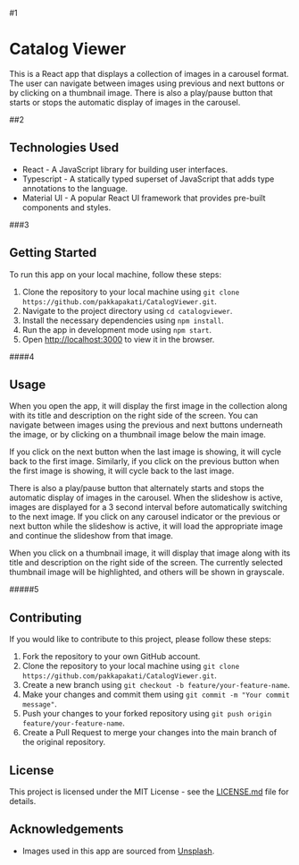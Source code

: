 #1
<h1 id="catalog-viewer">Catalog Viewer</h1>
<p>This is a React app that displays a collection of images in a carousel format. The user can navigate between images using previous and next buttons or by clicking on a thumbnail image. There is also a play/pause button that starts or stops the automatic display of images in the carousel.</p>
##2
<h2 id="technologies-used">Technologies Used</h2>
<ul>
<li>React - A JavaScript library for building user interfaces.</li>
<li>Typescript - A statically typed superset of JavaScript that adds type annotations to the language.</li>
<li>Material UI - A popular React UI framework that provides pre-built components and styles.</li>
</ul>
###3
<h2 id="getting-started">Getting Started</h2>
<p>To run this app on your local machine, follow these steps:</p>
<ol>
<li>Clone the repository to your local machine using  <code>git clone https://github.com/pakkapakati/CatalogViewer.git</code>.</li>
<li>Navigate to the project directory using  <code>cd catalogviewer</code>.</li>
<li>Install the necessary dependencies using  <code>npm install</code>.</li>
<li>Run the app in development mode using  <code>npm start</code>.</li>
<li>Open  <a href="http://localhost:3000/">http://localhost:3000</a>  to view it in the browser.</li>
</ol>
####4
<h2 id="usage">Usage</h2>
<p>When you open the app, it will display the first image in the collection along with its title and description on the right side of the screen. You can navigate between images using the previous and next buttons underneath the image, or by clicking on a thumbnail image below the main image.</p>
<p>If you click on the next button when the last image is showing, it will cycle back to the first image. Similarly, if you click on the previous button when the first image is showing, it will cycle back to the last image.</p>
<p>There is also a play/pause button that alternately starts and stops the automatic display of images in the carousel. When the slideshow is active, images are displayed for a 3 second interval before automatically switching to the next image. If you click on any carousel indicator or the previous or next button while the slideshow is active, it will load the appropriate image and continue the slideshow from that image.</p>
<p>When you click on a thumbnail image, it will display that image along with its title and description on the right side of the screen. The currently selected thumbnail image will be highlighted, and others will be shown in grayscale.</p>
#####5
<h2 id="contributing">Contributing</h2>
<p>If you would like to contribute to this project, please follow these steps:</p>
<ol>
<li>Fork the repository to your own GitHub account.</li>
<li>Clone the repository to your local machine using  <code>git clone https://github.com/pakkapakati/CatalogViewer.git</code>.</li>
<li>Create a new branch using  <code>git checkout -b feature/your-feature-name</code>.</li>
<li>Make your changes and commit them using  <code>git commit -m "Your commit message"</code>.</li>
<li>Push your changes to your forked repository using  <code>git push origin feature/your-feature-name</code>.</li>
<li>Create a Pull Request to merge your changes into the main branch of the original repository.</li>
</ol>
<h2 id="license">License</h2>
<p>This project is licensed under the MIT License - see the <a href="http://license.md/">LICENSE.md</a> file for details.</p>
<h2 id="acknowledgements">Acknowledgements</h2>
<ul>
<li>Images used in this app are sourced from  <a href="https://unsplash.com/">Unsplash</a>.</li>
</ul>

